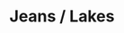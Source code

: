 ---
ee_id: '4372'
site: '1'
type: '2'
long_id: 2016-100 Jeans / Lakes
url: 2016-100-jeans-lakes
title: Jeans / Lakes
year: '2016'
medium: 1920x1080 H.264/MPEG-4 Part 10 looped digital file (from 11 lossless TIFS),
  media player, 65–75” flatscreen, armature, various cables
commission:
add_credit:
dims:
pitch:
ps:
live_url:
related:
youtube:
imgs: jeans-lakes-2016-100-install-database-dt.jpg
subheading:
year2: '2016'
download:
add_credits:
related_code:
layout: things-i-made
---